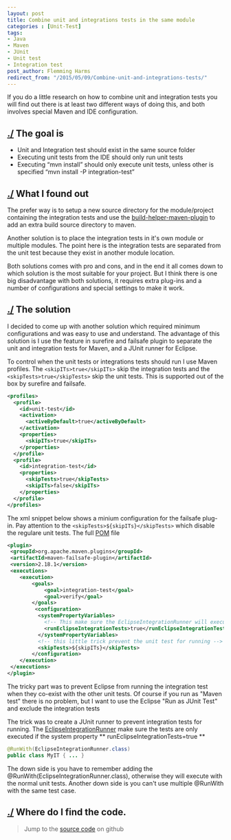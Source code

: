 ```yaml
---
layout: post
title: Combine unit and integrations tests in the same module
categories : [Unit-Test]
tags:
- Java
- Maven
- JUnit
- Unit test
- Integration test
post_author: Flemming Harms
redirect_from: "/2015/05/09/Combine-unit-and-integrations-tests/"
---
```


If you do a little research on how to combine unit and integration tests you will find
out there is at least two different ways of doing this, and both involves special Maven and IDE configuration.

## <a name="thegoal"></a>[./](#thegoal) The goal is

*  Unit and Integration test should exist in the same source folder
*  Executing unit tests from the IDE should only run unit tests
*  Executing “mvn install” should only execute unit tests, unless other is specified “mvn install -P integration-test”

## <a name="whatdidifoundout"></a>[./](#whatdidifoundout) What I found out

The prefer way is to setup a new source directory for the module/project containing the integration tests and use the [build-helper-maven-plugin](http://mojo.codehaus.org/build-helper-maven-plugin/ "http://mojo.codehaus.org/build-helper-maven-plugin/") to add an extra build source directory to maven.

Another solution is to place the integration tests in it's own module or multiple modules. The point here is the integration tests are separated from the unit test because they exist in another module location.

Both solutions comes with pro and cons, and in the end it all comes down to which solution is the most suitable for your project. But I think there is one big disadvantage with both solutions, it requires extra plug-ins and a number of configurations and special settings to make it work.

## <a name="solution"></a>[./](#solution) The solution

I decided to come up with another solution which required minimum configurations and was easy to use and understand. The advantage of this solution is I use the feature in surefire and failsafe plugin to separate the unit and integration tests for Maven, and a JUnit runner for Eclipse.

To control when the unit tests or integrations tests should run I use Maven profiles. The `<skipITs>true</skipITs>` skip the integration tests and the `<skipTests>true</skipTests>` skip the unit tests. This is supported out of the box by surefire and failsafe.

```xml
<profiles>
  <profile>
    <id>unit-test</id>
    <activation>
      <activeByDefault>true</activeByDefault>
    </activation>
    <properties>
      <skipITs>true</skipITs>
    </properties>
  </profile>
  <profile>
    <id>integration-test</id>
    <properties>
      <skipTests>true</skipTests>
      <skipITs>false</skipITs>
    </properties>
  </profile>
</profiles>
```

The xml snippet below shows a minium configuration for the failsafe plug-in. Pay attention to the `<skipTests>${skipITs}</skipTests>` which disable the regulare unit tests. The full [POM](https://github.com/fharms/java-examples/blob/master/combine-unit-and-integration-test/pom.xml) file

```xml
<plugin>
 <groupId>org.apache.maven.plugins</groupId>
 <artifactId>maven-failsafe-plugin</artifactId>
 <version>2.18.1</version>
 <executions>
    <execution>
        <goals>
            <goal>integration-test</goal>
            <goal>verify</goal>
        </goals>
         <configuration>
          <systemPropertyVariables>
            <!-- This make sure the EclipseIntegrationRunner will execute the tests -->
            <runEclipseIntegrationTests>true</runEclipseIntegrationTests>
          </systemPropertyVariables>
          <!-- this little trick prevent the unit test for running -->
          <skipTests>${skipITs}</skipTests>
        </configuration>
    </execution>
 </executions>
</plugin>
```

The tricky part was to prevent Eclipse from running the integration test when they co-exist with the other unit tests. Of course if you run as "Maven test" there is no problem, but I want to use the Eclipse "Run as JUnit Test" and exclude the integration tests

The trick was to create a JUnit runner to prevent integration tests for running. The [EclipseIntegrationRunner](https://github.com/fharms/java-examples/blob/master/combine-unit-and-integration-test/src/test/java/com/fharms/services/runner/EclipseIntegrationTestRunner.java) make sure the tests are only executed if the system property ** runEclipseIntegrationTests=true **

```java
@RunWith(EclipseIntegrationRunner.class)
public class MyIT { ... }

```

The down side is you have to remember adding the @RunWith(EclipseIntegrationRunner.class),
otherwise they will execute with the normal unit tests. Another down side is you can't use multiple @RunWith with the same test case.

## <a name="wheredoifindthecode"></a>[./](#wheredoifindthecode) Where do I find the code.

>Jump to the [source code](https://github.com/fharms/java-examples/tree/master/combine-unit-and-integration-test) on github
